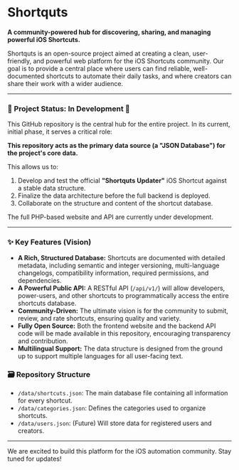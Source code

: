# Shortquts

**A community-powered hub for discovering, sharing, and managing powerful iOS Shortcuts.**

Shortquts is an open-source project aimed at creating a clean, user-friendly, and powerful web platform for the iOS Shortcuts community. Our goal is to provide a central place where users can find reliable, well-documented shortcuts to automate their daily tasks, and where creators can share their work with a wider audience.

---

### 🚧 Project Status: In Development 🚧

This GitHub repository is the central hub for the entire project. In its current, initial phase, it serves a critical role:

**This repository acts as the primary data source (a "JSON Database") for the project's core data.**

This allows us to:
1.  Develop and test the official **"Shortquts Updater"** iOS Shortcut against a stable data structure.
2.  Finalize the data architecture before the full backend is deployed.
3.  Collaborate on the structure and content of the shortcut database.

The full PHP-based website and API are currently under development.

---

### ✨ Key Features (Vision)

-   **A Rich, Structured Database:** Shortcuts are documented with detailed metadata, including semantic and integer versioning, multi-language changelogs, compatibility information, required permissions, and dependencies.
-   **A Powerful Public API:** A RESTful API (`/api/v1/`) will allow developers, power-users, and other shortcuts to programmatically access the entire shortcuts database.
-   **Community-Driven:** The ultimate vision is for the community to submit, review, and rate shortcuts, ensuring quality and variety.
-   **Fully Open Source:** Both the frontend website and the backend API code will be made available in this repository, encouraging transparency and contribution.
-   **Multilingual Support:** The data structure is designed from the ground up to support multiple languages for all user-facing text.

### 🗃️ Repository Structure

-   `/data/shortcuts.json`: The main database file containing all information for every shortcut.
-   `/data/categories.json`: Defines the categories used to organize shortcuts.
-   `/data/users.json`: (Future) Will store data for registered users and creators.

---

We are excited to build this platform for the iOS automation community. Stay tuned for updates!
